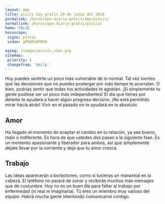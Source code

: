 ```yaml
---
layout: amp
title: piscis hoy gratis 29 de junio del 2018 
permalink: /horoscopo-diario-gratis/amp/piscis/
normallink: /horoscopo-diario-gratis/piscis/
home: FALSE
horoscopo:
 signo: piscis
 video: gPNQK3APM38

ogimg: /images/piscis_char.png
sitemap:
 priority: 1
 changefreq: 'daily'
---
```



Hoy puedes sentirte un poco más vulnerable de lo normal. Tal vez sientes que las decisiones que no puedes postergar por más tiempo te acorralan. O bien, podrías sentir que todas tus actividades te agobian. ¡Si simplemente tu gente pudiese ser un poco más independientes! El día que tienes por delante te ayudará a hacer algún progreso decisivo. ¡No está permitido mirar hacia atrás! Vivir en el pasado no te ayudará en lo absoluto.

## Amor

Ha llegado el momento de aceptar el cambio en tu relación, ya sea bueno, malo o indiferente. Es hora de que ustedes dos pasen a la siguiente fase. Es un momento apasionante y liberador para ambos, así que simplemente déjate llevar por la corriente y deja que tu amor crezca.

## Trabajo

Las ideas aparecerán a borbotones, como si tuvieras un manantial en la cabeza. El teléfono no parará de sonar y recibirás muchos más mensajes que de costumbre. Hoy no es un buen día para faltar al trabajo por enfermedad (ni real ni imaginaria). Tú eres un miembro muy valioso del equipo. Habrá mucha gente intentando comunicarse contigo.